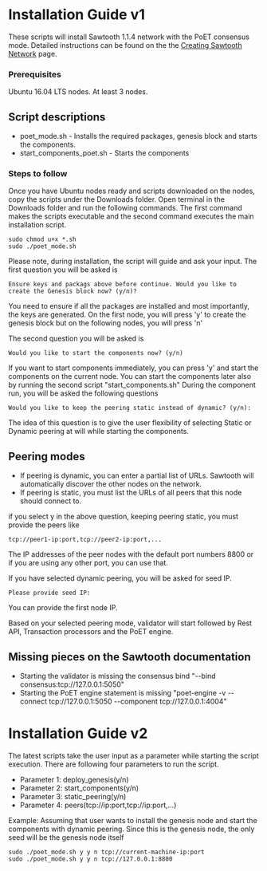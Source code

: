 # Installation Guide v1

These scripts will install Sawtooth 1.1.4 network with the PoET consensus mode. 
Detailed instructions can be found on the the [Creating Sawtooth Network](https://sawtooth.hyperledger.org/docs/core/nightly/master/app_developers_guide/creating_sawtooth_network.html?highlight=selecting%20consensus) page.

### Prerequisites

Ubuntu 16.04 LTS nodes. At least 3 nodes. 

## Script descriptions

* poet_mode.sh - Installs the required packages, genesis block and starts the components. 
* start_components_poet.sh - Starts the components

### Steps to follow

Once you have Ubuntu nodes ready and scripts downloaded on the nodes, copy the scripts under the Downloads folder. Open terminal in the Downloads folder and run the following commands. The first command makes the scripts executable and the second command executes the main installation script. 

```
sudo chmod u+x *.sh
sudo ./poet_mode.sh
```

Please note, during installation, the script will guide and ask your input. 
The first question you will be asked is

```
Ensure keys and packags above before continue. Would you like to create the Genesis block now? (y/n)?
```
You need to ensure if all the packages are installed and most importantly, the keys are generated. 
On the first node, you will press 'y' to create the genesis block but on the following nodes, you will press 'n'

The second question you will be asked is

```
Would you like to start the components now? (y/n)
```
If you want to start components immediately, you can press 'y' and start the components on the current node.
You can start the components later also by running the second script "start_components.sh"
During the component run, you will be asked the following questions

```
Would you like to keep the peering static instead of dynamic? (y/n):
```
The idea of this question is to give the user flexibility of selecting Static or Dynamic peering at will while starting the components.

## Peering modes

* If peering is dynamic, you can enter a partial list of URLs. Sawtooth will automatically discover the other nodes on the network.
* If peering is static, you must list the URLs of all peers that this node should connect to.

if you select y in the above question, keeping peering static, you must provide the peers like
```
tcp://peer1-ip:port,tcp://peer2-ip:port,...
```
The IP addresses of the peer nodes with the default port numbers 8800 or if you are using any other port, you can use that.

If you have selected dynamic peering, you will be asked for seed IP.
```
Please provide seed IP:
```
You can provide the first node IP.

Based on your selected peering mode, validator will start followed by Rest API, Transaction processors and the PoET engine. 

## Missing pieces on the Sawtooth documentation

* Starting the validator is missing the consensus bind "--bind consensus:tcp://127.0.0.1:5050"
* Starting the PoET engine statement is missing "poet-engine -v --connect tcp://127.0.0.1:5050 --component tcp://127.0.0.1:4004"

# Installation Guide v2
The latest scripts take the user input as a parameter while starting the script execution. There are following four parameters to run the script.
* Parameter 1: deploy_genesis(y/n)
* Parameter 2: start_components(y/n)
* Parameter 3: static_peering(y/n)
* Parameter 4: peers(tcp://ip:port,tcp://ip:port,...)

Example: Assuming that user wants to install the genesis node and start the components with dynamic peering. Since this is the genesis node, the only seed will be the genesis node itself
```
sudo ./poet_mode.sh y y n tcp://current-machine-ip:port
sudo ./poet_mode.sh y y n tcp://127.0.0.1:8800
```
